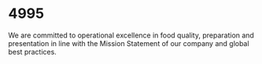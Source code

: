 # 4995
We are committed to operational excellence in food quality, preparation and presentation in line with the Mission Statement of our company and global best practices.

